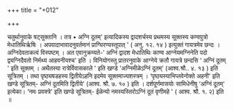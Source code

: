 +++
title = "+012"

+++


चतुर्थानुवाके षट्सूक्तानि । तत्र • अग्नि दूतम्' इत्यादिकस्य द्वादशर्चस्य प्रथमस्य सूक्तस्य कण्वपुत्रो मेधातिथिर्ऋषिः । अपवादाभावादनुवर्तमानं प्राग्घिरण्यस्तूपात् ' ( अनु. १२. १४ ) इत्युक्तं गायत्रमेव छन्दः । अग्निदेवताकत्वं विस्पष्टम् । अत एवानुक्रम्यते-’ अग्निं द्वादश मेधातिथिः काण्व आग्नेयमग्निनेति पदो द्व्यग्निदैवतो निर्मथ्य आहवनीयश्च' इति । विनियोगस्तु प्रातरनुवाके आग्नेये क्रतौ गायत्रे छन्दसि ‘ अग्निं दूतम् ' इति सूक्तम् । अथैतस्या रात्रेर्विवासकाले ' इति खण्डे 'अग्निमीळेऽग्निं दूतम्' (आश्व.श्रौ.. ४. १३ ) इति सूत्रितम् । तथा पृष्ठ्यषडहस्य द्वितीयेऽहनि इदमेव सूक्तमाज्यशस्त्रम् । ‘पृष्ठ्यस्याभिप्लवेनोक्ते अहनी' इति खण्डे सूत्रितम्- अग्निं दूतमिति द्वितीये' (आश्व. श्रौ. ७. १० ) इति । दर्शपूर्णमासयोः सामिधेनीषु ‘अग्निं दूतम्' इत्येका। ‘नमः प्रवक्त्रे' इति खण्डे सूत्रितम्- ईळेन्यो नमस्यस्तिरोऽग्निं दूतं वृणीमहे ' ( आश्व. श्रौ. १. २) इति ॥